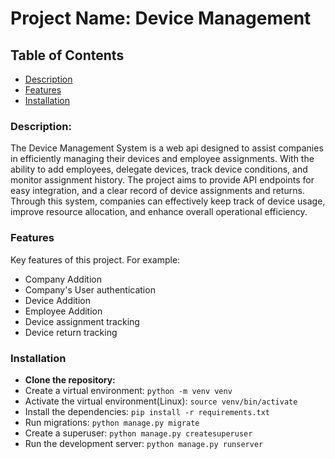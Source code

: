 # Project Name: Device Management

## Table of Contents
- [Description](#description)
- [Features](#features)
- [Installation](#installation)
  
### Description:
The Device Management System is a web api designed to assist companies in efficiently managing their devices and employee assignments. With the ability to add employees, delegate devices, track device conditions, and monitor assignment history. The project aims to provide API endpoints for easy integration, and a clear record of device assignments and returns. Through this system, companies can effectively keep track of device usage, improve resource allocation, and enhance overall operational efficiency.

### Features
Key features of this project. For example:
- Company Addition
- Company's User authentication
- Device Addition
- Employee Addition
- Device assignment tracking
- Device return tracking

### Installation
- **Clone the repository:**
- Create a virtual environment: ```python -m venv venv```
- Activate the virtual environment(Linux): ```source venv/bin/activate```
- Install the dependencies: ```pip install -r requirements.txt```
- Run migrations: ```python manage.py migrate```
- Create a superuser: ```python manage.py createsuperuser```
- Run the development server: ```python manage.py runserver```
